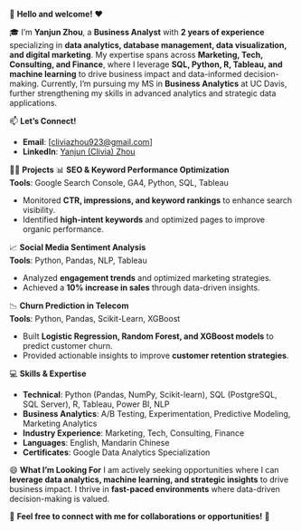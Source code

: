 👋 **Hello and welcome!** ❤️

🎓 I’m **Yanjun Zhou**, a **Business Analyst** with **2 years of experience** specializing in **data analytics, database management, data visualization, and digital marketing**. My expertise spans across **Marketing, Tech, Consulting, and Finance**, where I leverage **SQL, Python, R, Tableau, and machine learning** to drive business impact and data-informed decision-making. Currently, I’m pursuing my MS in **Business Analytics** at UC Davis, further strengthening my skills in advanced analytics and strategic data applications.

📫 **Let’s Connect!**
- **Email**: [cliviazhou923@gmail.com]
- **LinkedIn**: [Yanjun (Clivia) Zhou](www.linkedin.com/in/yanjun-zhou-clivia)

👩‍💻 **Projects**
📊 **SEO & Keyword Performance Optimization**  
**Tools**: Google Search Console, GA4, Python, SQL, Tableau  
- Monitored **CTR, impressions, and keyword rankings** to enhance search visibility.
- Identified **high-intent keywords** and optimized pages to improve organic performance.

📈 **Social Media Sentiment Analysis**  
**Tools**: Python, Pandas, NLP, Tableau  
- Analyzed **engagement trends** and optimized marketing strategies.
- Achieved a **10% increase in sales** through data-driven insights.

📉 **Churn Prediction in Telecom**  
**Tools**: Python, Pandas, Scikit-Learn, XGBoost  
- Built **Logistic Regression, Random Forest, and XGBoost models** to predict customer churn.
- Provided actionable insights to improve **customer retention strategies**.

💻 **Skills & Expertise**
- **Technical**: Python (Pandas, NumPy, Scikit-learn), SQL (PostgreSQL, SQL Server), R, Tableau, Power BI, NLP
- **Business Analytics**: A/B Testing, Experimentation, Predictive Modeling, Marketing Analytics
- **Industry Experience**: Marketing, Tech, Consulting, Finance
- **Languages**: English, Mandarin Chinese
- **Certificates**: Google Data Analytics Specialization

😄 **What I’m Looking For**
I am actively seeking opportunities where I can **leverage data analytics, machine learning, and strategic insights** to drive business impact. I thrive in **fast-paced environments** where data-driven decision-making is valued.

📌 **Feel free to connect with me for collaborations or opportunities!** 🚀

